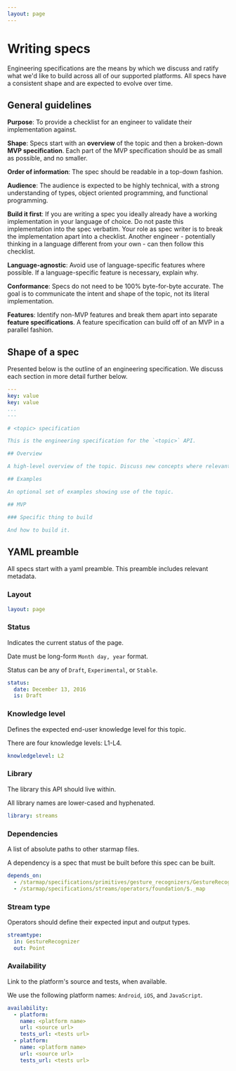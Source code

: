 ```yaml
---
layout: page
---
```


# Writing specs

Engineering specifications are the means by which we discuss and ratify what we'd like to build
across all of our supported platforms. All specs have a consistent shape and are expected to evolve
over time.

## General guidelines

**Purpose**: To provide a checklist for an engineer to validate their implementation against.

**Shape**: Specs start with an **overview** of the topic and then a broken-down
**MVP specification**. Each part of the MVP specification should be as small as possible, and no smaller.

**Order of information**: The spec should be readable in a top-down fashion.

**Audience**: The audience is expected to be highly technical, with a strong understanding of types,
object oriented programming, and functional programming.

**Build it first**: If you are writing a spec you ideally already have a working implementation in
your language of choice. Do not paste this implementation into the spec verbatim. Your role as spec
writer is to break the implementation apart into a checklist. Another engineer - potentially
thinking in a language different from your own - can then follow this checklist.

**Language-agnostic**: Avoid use of language-specific features where possible. If a
language-specific feature is necessary, explain why.

**Conformance**: Specs do not need to be 100% byte-for-byte accurate. The goal is to communicate the
intent and shape of the topic, not its literal implementation.

**Features**: Identify non-MVP features and break them apart into separate
**feature specifications**. A feature specification can build off of an MVP in a parallel fashion.

## Shape of a spec

Presented below is the outline of an engineering specification. We discuss each section in more
detail further below.

```yaml
---
key: value
key: value
...
---

# <topic> specification

This is the engineering specification for the `<topic>` API.

## Overview

A high-level overview of the topic. Discuss new concepts where relevant.

## Examples

An optional set of examples showing use of the topic.

## MVP

### Specific thing to build

And how to build it.
```

## YAML preamble

All specs start with a yaml preamble. This preamble includes relevant metadata.

### Layout

```yaml
layout: page
```

### Status

Indicates the current status of the page.

Date must be long-form `Month day, year` format.

Status can be any of `Draft`, `Experimental`, or `Stable`.

```yaml
status:
  date: December 13, 2016
  is: Draft
```

### Knowledge level

Defines the expected end-user knowledge level for this topic.

There are four knowledge levels: L1-L4.

```yaml
knowledgelevel: L2
```

### Library

The library this API should live within.

All library names are lower-cased and hyphenated.

```yaml
library: streams
```
### Dependencies

A list of absolute paths to other starmap files.

A dependency is a spec that must be built before this spec can be built.

```yaml
depends_on:
  - /starmap/specifications/primitives/gesture_recognizers/GestureRecognizer
  - /starmap/specifications/streams/operators/foundation/$._map
```

### Stream type

Operators should define their expected input and output types.

```yaml
streamtype:
  in: GestureRecognizer
  out: Point
```

### Availability

Link to the platform's source and tests, when available.

We use the following platform names: `Android`, `iOS`, and `JavaScript`.

```yaml
availability:
  - platform:
    name: <platform name>
    url: <source url>
    tests_url: <tests url>
  - platform:
    name: <platform name>
    url: <source url>
    tests_url: <tests url>
```
